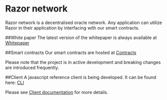 # Razor network

Razor network is a decentralised oracle network. Any application can utilize Razor in their application by interfacing with our smart contracts.

##White paper
The latest version of the whitepaper is always available at [Whitepaper](https://razor.network/whitepaper.pdf)

##Smart contracts
Our smart contracts are hosted at [Contracts](https://github.com/razor-network/contracts)

Please note that the project is in active development and breaking changes are introduced frequently.

##Client
A javascript reference client is being developed. It can be found here: [CLI](https://github.com/razor-network/cli)

Please see [Client documentation](client.md) for more details.

